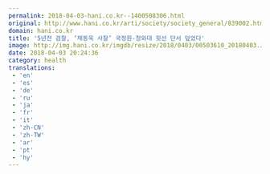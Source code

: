 ```yaml
---
permalink: 2018-04-03-hani.co.kr--1400508306.html
original: http://www.hani.co.kr/arti/society/society_general/839002.html
domain: hani.co.kr
title: '5년전 검찰, ‘채동욱 사찰’ 국정원-청와대 윗선 단서 덮었다'
image: http://img.hani.co.kr/imgdb/resize/2018/0403/00503610_20180403.JPG
date: 2018-04-03 20:24:36
category: health
translations: 
 - 'en'
 - 'es'
 - 'de'
 - 'ru'
 - 'ja'
 - 'fr'
 - 'it'
 - 'zh-CN'
 - 'zh-TW'
 - 'ar'
 - 'pt'
 - 'hy'
---
```


